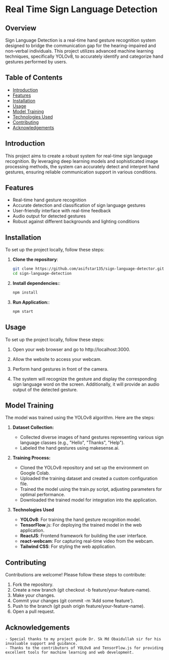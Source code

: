 # Real Time Sign Language Detection

## Overview

Sign Language Detection is a real-time hand gesture recognition system designed to bridge the communication gap for the hearing-impaired and non-verbal individuals. This project utilizes advanced machine learning techniques, specifically YOLOv8, to accurately identify and categorize hand gestures performed by users.

## Table of Contents

- [Introduction](#introduction)
- [Features](#features)
- [Installation](#installation)
- [Usage](#usage)
- [Model Training](#model-training)
- [Technologies Used](#technologies-used)
- [Contributing](#contributing)
- [Acknowledgements](#acknowledgements)

## Introduction

This project aims to create a robust system for real-time sign language recognition. By leveraging deep learning models and sophisticated image processing methods, the system can accurately detect and interpret hand gestures, ensuring reliable communication support in various conditions.

## Features

- Real-time hand gesture recognition
- Accurate detection and classification of sign language gestures
- User-friendly interface with real-time feedback
- Audio output for detected gestures
- Robust against different backgrounds and lighting conditions

## Installation

To set up the project locally, follow these steps:

1. **Clone the repository**:

   ```bash
   git clone https://github.com/asifstar135/sign-language-detector.git
   cd sign-language-detection
   ```

2. **Install dependencies:**:
   ```bash
   npm install
   ```
3. **Run Application:**:
   ```bash
   npm start
   ```

## Usage

To set up the project locally, follow these steps:

1. Open your web browser and go to http://localhost:3000.

2. Allow the website to access your webcam.

3. Perform hand gestures in front of the camera.

4. The system will recognize the gesture and display the corresponding sign language word on the screen. Additionally, it
   will provide an audio output of the detected gesture.

## Model Training

The model was trained using the YOLOv8 algorithm. Here are the steps:

1. **Dataset Collection:**
   - Collected diverse images of hand gestures representing various sign language classes (e.g., "Hello", "Thanks", "Help").
   - Labeled the hand gestures using makesense.ai.
2. **Training Process:**

   - Cloned the YOLOv8 repository and set up the environment on Google Colab.
   - Uploaded the training dataset and created a custom configuration file.
   - Trained the model using the train.py script, adjusting parameters for optimal performance.
   - Downloaded the trained model for integration into the application.

3. **Technologies Used**
   - **YOLOv8**: For training the hand gesture recognition model.
   - **TensorFlow**.js: For deploying the trained model in the web application.
   - **ReactJS**: Frontend framework for building the user interface.
   - **react-webcam**: For capturing real-time video from the webcam.
   - **Tailwind CSS**: For styling the web application.

## Contributing

Contributions are welcome! Please follow these steps to contribute:

1. Fork the repository.
2. Create a new branch (git checkout -b feature/your-feature-name).
3. Make your changes.
4. Commit your changes (git commit -m 'Add some feature').
5. Push to the branch (git push origin feature/your-feature-name).
6. Open a pull request.

## Acknowledgements

    - Special thanks to my project guide Dr. Sk Md Obaidullah sir for his invaluable support and guidance.
    - Thanks to the contributors of YOLOv8 and TensorFlow.js for providing excellent tools for machine learning and web development.
